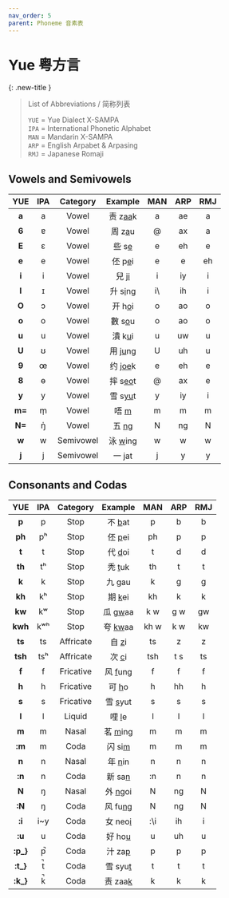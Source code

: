 ```yaml
---
nav_order: 5
parent: Phoneme 音素表
---
```

# Yue 粤方言

{: .new-title }
> List of Abbreviations / 简称列表
>
> `YUE` = Yue Dialect X-SAMPA  
> `IPA` = International Phonetic Alphabet  
> `MAN` = Mandarin X-SAMPA  
> `ARP` = English Arpabet & Arpasing  
> `RMJ` = Japanese Romaji  

## Vowels and Semivowels

|YUE|IPA|Category|Example|MAN|ARP|RMJ|
|:----:|:----:|:----:|:----:|:----:|:----:|:----:|
|**a**|a|Vowel|责 z<u>aa</u>k|a|ae|a|
|**6**|ɐ|Vowel|周 z<u>a</u>u|@|ax|a|
|**E**|ɛ|Vowel|些 s<u>e</u>|e|eh|e|
|**e**|e|Vowel|伾 p<u>e</u>i|e|e|eh|
|**i**|i|Vowel|兒 j<u>i</u>|i|iy|i|
|**I**|ɪ|Vowel|升 s<u>i</u>ng|i\\ |ih|i|
|**O**|ɔ|Vowel|开 h<u>o</u>i|o|ao|o|
|**o**|o|Vowel|數 s<u>o</u>u|o|ao|o|
|**u**|u|Vowel|潰 k<u>u</u>i|u|uw|u|
|**U**|ʊ|Vowel|用 j<u>u</u>ng|U|uh|u|
|**9**|œ|Vowel|约 j<u>oe</u>k|e|eh|e|
|**8**|ɵ|Vowel|摔 s<u>eo</u>t|@|ax|e|
|**y**|y|Vowel|雪 s<u>yu</u>t|y|iy|i|
|**m=**|m̩|Vowel|唔 <u>m</u>|m|m|m|
|**N=**|ŋ̍|Vowel|五 <u>ng</u>|N|ng|N|
|**w**|w|Semivowel|泳 <u>w</u>ing|w|w|w|
|**j**|j|Semivowel|一 <u>j</u>at|j|y|y|

## Consonants and Codas

|YUE|IPA|Category|Example|MAN|ARP|RMJ|
|:----:|:----:|:----:|:----:|:----:|:----:|:----:|
|**p**|p|Stop|不 <u>b</u>at|p|b|b|
|**ph**|pʰ|Stop|伾 <u>p</u>ei|ph|p|p|
|**t**|t|Stop|代 <u>d</u>oi|t|d|d|
|**th**|tʰ|Stop|秃 <u>t</u>uk|th|t|t|
|**k**|k|Stop|九 <u>g</u>au|k|g|g|
|**kh**|kʰ|Stop|期 <u>k</u>ei|kh|k|k|
|**kw**|kʷ|Stop|瓜 <u>gw</u>aa|k w|g w|gw|
|**kwh**|kʷʰ|Stop|夸 <u>kw</u>aa|kh w|k w|kw|
|**ts**|ts|Affricate|自 <u>z</u>i|ts|z|z|
|**tsh**|tsʰ|Affricate|次 <u>c</u>i|tsh|t s|ts|
|**f**|f|Fricative|风 <u>f</u>ung|f|f|f|
|**h**|h|Fricative|可 <u>h</u>o|h|hh|h|
|**s**|s|Fricative|雪 <u>s</u>yut|s|s|s|
|**l**|l|Liquid|哩 <u>l</u>e|l|l|l|
|**m**|m|Nasal|茗 <u>m</u>ing|m|m|m|
|**:m**|m|Coda|闪 si<u>m</u>|m|m|m|
|**n**|n|Nasal|年 <u>n</u>in|n|n|n|
|**:n**|n|Coda|新 sa<u>n</u>|:n|n|n|
|**N**|ŋ|Nasal|外 <u>ng</u>oi|N|ng|N|
|**:N**|ŋ|Coda|风 fu<u>ng</u>|N|ng|N|
|**:i**|i~y|Coda|女 neo<u>i</u>|:\i|ih|i|
|**:u**|u|Coda|好 ho<u>u</u>|u|uh|u|
|**:p_}**|p̚|Coda|汁 za<u>p</u>|p|p|p|
|**:t_}**|t̚|Coda|雪 syu<u>t</u>|t|t|t|
|**:k_}**|k̚|Coda|责 zaa<u>k</u>|k|k|k|